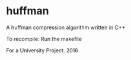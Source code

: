 # huffman
A huffman compression algorithm written in C++

To recompile: Run the makefile

For a University Project. 2016
